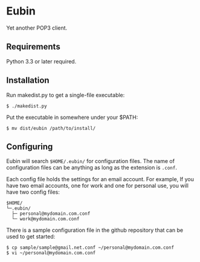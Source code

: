 Eubin
=====

Yet another POP3 client.

Requirements
------------

Python 3.3 or later required.

Installation
------------

Run makedist.py to get a single-file executable:

    $ ./makedist.py

Put the executable in somewhere under your $PATH:

    $ mv dist/eubin /path/to/install/

Configuring
-----------

Eubin will search `$HOME/.eubin/` for configuration files.
The name of configuration files can be anything as long as
the extension is `.conf`.

Each config file holds the settings for an email account.
For example, If you have two email accounts, one for work
and one for personal use, you will have two config files:

    $HOME/
    └─.eubin/
      ├─ personal@mydomain.com.conf
      └─ work@mydomain.com.conf

There is a sample configuration file in the github repository
that can be used to get started:

    $ cp sample/sample@gmail.net.conf ~/personal@mydomain.com.conf
    $ vi ~/personal@mydomain.com.conf
